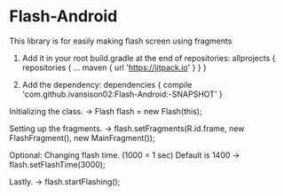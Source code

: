 # Flash-Android
This library is for easily making flash screen using fragments


1. Add it in your root build.gradle at the end of repositories:
  allprojects {
		repositories {
			...
			maven { url 'https://jitpack.io' }
		}
	}
  
2. Add the dependency:
  dependencies {
	        compile 'com.github.ivansison02:Flash-Android:-SNAPSHOT'
	}
  
  
Initializing the class.
-> Flash flash = new Flash(this);

Setting up the fragments.
-> flash.setFragments(R.id.frame, new FlashFragment(), new MainFragment());

Optional: Changing flash time. (1000 = 1 sec) Default is 1400
-> flash.setFlashTime(3000);

Lastly. 
-> flash.startFlashing();





